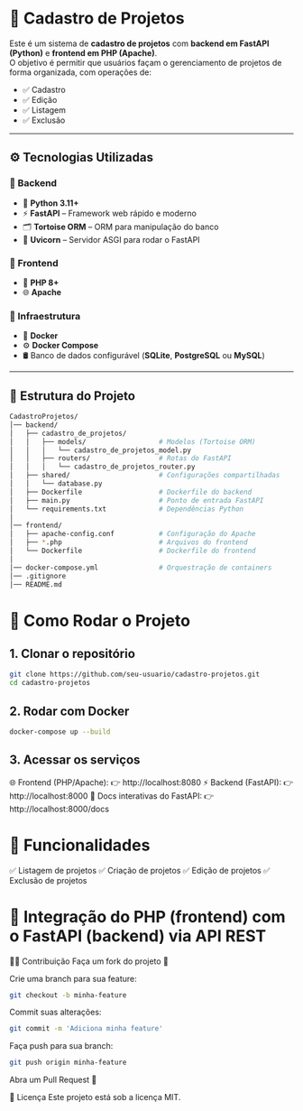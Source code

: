 # 📌 Cadastro de Projetos

Este é um sistema de **cadastro de projetos** com **backend em FastAPI (Python)** e **frontend em PHP (Apache)**.  
O objetivo é permitir que usuários façam o gerenciamento de projetos de forma organizada, com operações de:

- ✅ Cadastro  
- ✅ Edição  
- ✅ Listagem  
- ✅ Exclusão  

---

## ⚙️ Tecnologias Utilizadas

### 🔹 Backend
- 🐍 **Python 3.11+**
- ⚡ **FastAPI** – Framework web rápido e moderno
- 🗂️ **Tortoise ORM** – ORM para manipulação do banco
- 🚀 **Uvicorn** – Servidor ASGI para rodar o FastAPI

### 🔹 Frontend
- 🐘 **PHP 8+**
- 🌐 **Apache**

### 🔹 Infraestrutura
- 🐳 **Docker**
- ⚙️ **Docker Compose**
- 🛢️ Banco de dados configurável (**SQLite**, **PostgreSQL** ou **MySQL**)

---

## 📂 Estrutura do Projeto

```bash
CadastroProjetos/
│── backend/
│   ├── cadastro_de_projetos/
│   │   ├── models/                  # Modelos (Tortoise ORM)
│   │   │   └── cadastro_de_projetos_model.py
│   │   ├── routers/                 # Rotas do FastAPI
│   │   │   └── cadastro_de_projetos_router.py
│   ├── shared/                      # Configurações compartilhadas
│   │   └── database.py
│   ├── Dockerfile                   # Dockerfile do backend
│   ├── main.py                      # Ponto de entrada FastAPI
│   └── requirements.txt             # Dependências Python
│
│── frontend/
│   ├── apache-config.conf           # Configuração do Apache
│   ├── *.php                        # Arquivos do frontend
│   └── Dockerfile                   # Dockerfile do frontend
│
│── docker-compose.yml               # Orquestração de containers
│── .gitignore
│── README.md
```

# 🚀 Como Rodar o Projeto
## 1. Clonar o repositório
```bash
git clone https://github.com/seu-usuario/cadastro-projetos.git
cd cadastro-projetos
```
## 2. Rodar com Docker
```bash
docker-compose up --build
```
## 3. Acessar os serviços
🌐 Frontend (PHP/Apache): 👉 http://localhost:8080
⚡ Backend (FastAPI): 👉 http://localhost:8000
📖 Docs interativas do FastAPI: 👉 http://localhost:8000/docs

# 📖 Funcionalidades
✅ Listagem de projetos
✅ Criação de projetos
✅ Edição de projetos
✅ Exclusão de projetos

# 🔗 Integração do PHP (frontend) com o FastAPI (backend) via API REST

👨‍💻 Contribuição
Faça um fork do projeto 🍴

Crie uma branch para sua feature:
```bash
git checkout -b minha-feature
```

Commit suas alterações:
```bash
git commit -m 'Adiciona minha feature'
```

Faça push para sua branch:
```bash
git push origin minha-feature
```
Abra um Pull Request 🚀

📜 Licença
Este projeto está sob a licença MIT.
